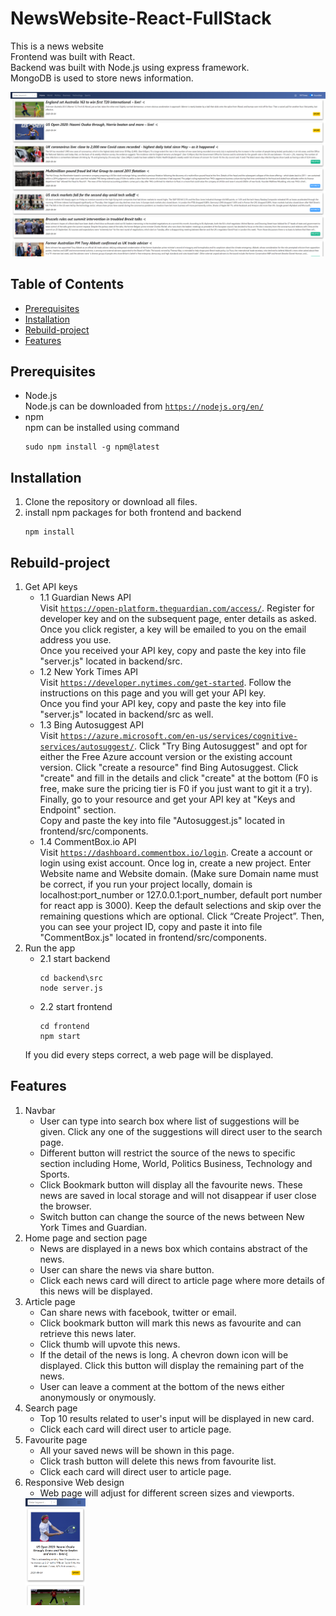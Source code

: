 # NewsWebsite-React-FullStack
This is a news website  
Frontend was built with React.  
Backend was built with Node.js using express framework.  
MongoDB is used to store news information.  

![](HomePage1.PNG)

## Table of Contents
- [Prerequisites](#Prerequisites)
- [Installation](#Installation)
- [Rebuild-project](#Rebuild-project)
- [Features](#Features)

## Prerequisites
- Node.js  
Node.js can be downloaded from <a href="https://nodejs.org/en/">`https://nodejs.org/en/`</a>  
- npm  
    npm can be installed using command
    ```
    sudo npm install -g npm@latest
    ```

## Installation
1. Clone the repository or download all files.
2. install npm packages for both frontend and backend
    ```
    npm install 
    ```
## Rebuild-project 
1. Get API keys
    - 1.1 Guardian News API  
    Visit <a href="https://open-platform.theguardian.com/access/">`https://open-platform.theguardian.com/access/`</a>. Register for developer key and on the subsequent page, enter details as asked. Once you click register, a key will be emailed to you on the email address you use.  
    Once you received your API key, copy and paste the key into file "server.js" located in backend/src.
    - 1.2 New York Times API  
    Visit <a href="https://developer.nytimes.com/get-started">`https://developer.nytimes.com/get-started`</a>. Follow the instructions on this page and you will get your API key.  
    Once you find your API key, copy and paste the key into file "server.js" located in backend/src as well.
    - 1.3 Bing Autosuggest API  
    Visit <a href="https://azure.microsoft.com/en-us/services/cognitive-services/autosuggest/">`https://azure.microsoft.com/en-us/services/cognitive-services/autosuggest/`</a>. Click "Try Bing Autosuggest" and opt for either the Free Azure account version or the existing account version. Click "create a resource" find Bing Autosuggest. Click "create" and fill in the details and click "create" at the bottom (F0 is free, make sure the pricing tier is F0 if you just want to git it a try). Finally, go to your resource and get your API key at "Keys and Endpoint" section.  
    Copy and paste the key into file "Autosuggest.js" located in frontend/src/components.
    - 1.4 CommentBox.io API  
    Visit <a href="https://dashboard.commentbox.io/login">`https://dashboard.commentbox.io/login`</a>. Create a account or login using exist account. Once log in, create a new project. Enter Website name and Website domain. (Make sure Domain name must be correct, if you run your project locally, domain is localhost:port_number or 127.0.0.1:port_number, default port number for react app is 3000). Keep the default selections and skip over the remaining questions which are optional. Click “Create Project”. Then, you can see your project ID, copy and paste it into file "CommentBox.js" located in frontend/src/components.
2. Run the app
    - 2.1 start backend
        ```
        cd backend\src
        node server.js
        ```
    - 2.2 start frontend
        ```
        cd frontend
        npm start
        ```
    If you did every steps correct, a web page will be displayed.
## Features
1. Navbar  
    - User can type into search box where list of suggestions will be given. Click any one of the suggestions will direct user to the search page.
    - Different button will restrict the source of the news to specific section including Home, World, Politics Business, Technology and Sports.
    - Click Bookmark button will display all the favourite news. These news are saved in local storage and will not disappear if user close the browser.
    - Switch button can change the source of the news between New York Times and Guardian. 
2. Home page and section page
    - News are displayed in a news box which contains abstract of the news.
    - User can share the news via share button.
    - Click each news card will direct to article page where more details of this news will be displayed.
3. Article page
    - Can share news with facebook, twitter or email.
    - Click bookmark button will mark this news as favourite and can retrieve this news later.
    - Click thumb will upvote this news.
    - If the detail of the news is long. A chevron down icon will be displayed. Click this button will display the remaining part of the news.
    - User can leave a comment at the bottom of the news either anonymously or onymously.
4. Search page
    - Top 10 results related to user's input will be displayed in new card.
    - Click each card will direct user to article page.
5. Favourite page
    - All your saved news will be shown in this page.
    - Click trash button will delete this news from favourite list.
    - Click each card will direct user to article page. 
6. Responsive Web design
    - Web page will adjust for different screen sizes and viewports.  
    <img src="HomePage2.PNG" width=20% height=20%/>